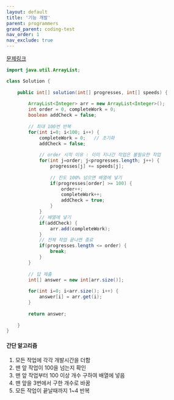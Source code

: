 ```yaml
---
layout: default
title: '기능 개발'
parent: programmers
grand_parent: coding-test
nav_order: 1
nav_exclude: true
---
```


[문제링크](https://school.programmers.co.kr/learn/courses/30/lessons/42586)


```java
import java.util.ArrayList;

class Solution {
	
    public int[] solution(int[] progresses, int[] speeds) {
    	
    	ArrayList<Integer> arr = new ArrayList<Integer>();
		int order = 0, completeWork = 0;
		boolean addCheck = false;
		
        // 최대 100번 반복
		for(int i=0; i<100; i++) {
			completeWork = 0;	// 초기화
			addCheck = false;	
            
            // order 시작 이유 : 이미 지나간 작업은 불필요한 작업
			for(int j=order; j<progresses.length; j++) {
				progresses[j] += speeds[j];
                
                // 진도 100% 넘으면 배열에 넣기
				if(progresses[order] >= 100) {
					order++;
					completeWork++;
					addCheck = true;
				}
			}
            // 배열에 넣기
			if(addCheck) {
				arr.add(completeWork);
			}
            // 전체 작업 끝나면 종료
			if(progresses.length <= order) {
				break;
			}
		}
			
        // 답 제출
		int[] answer = new int[arr.size()];
		
		for(int i=0; i<arr.size(); i++) {
			answer[i] = arr.get(i);
		}
		
		return answer;
		
    }
}
```





#### 간단 알고리즘

1. 모든 작업에 각각 개발시간을 더함
2. 맨 앞 작업이 100을 넘는지 확인
3. 맨 앞 작업부터 100 이상 개수 구하여 배열에 넣음
4. 맨 앞을 3번에서 구한 개수로 바꿈
5. 모든 작업이 끝날때까지 1~4 반복
